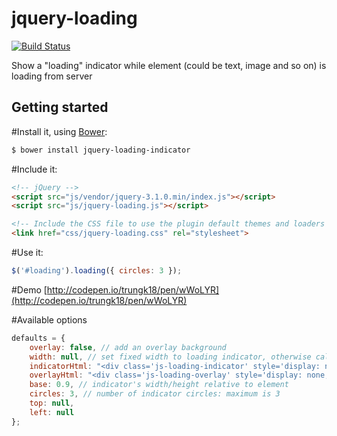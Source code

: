 # jquery-loading

[![Build Status](https://travis-ci.org/CarlosBonetti/jquery-loading.svg)](https://travis-ci.org/CarlosBonetti/jquery-loading)

Show a "loading" indicator while element (could be text, image and so on) is loading from server

## Getting started

#Install it, using [Bower](http://bower.io/):

```sh
$ bower install jquery-loading-indicator
```

#Include it:

```html
<!-- jQuery -->
<script src="js/vendor/jquery-3.1.0.min/index.js"></script>
<script src="js/jquery-loading.js"></script>

<!-- Include the CSS file to use the plugin default themes and loaders -->
<link href="css/jquery-loading.css" rel="stylesheet">
```

#Use it:

```javascript
$('#loading').loading({ circles: 3 });
```
#Demo
[http://codepen.io/trungk18/pen/wWoLYR](http://codepen.io/trungk18/pen/wWoLYR)


#Available options

```javascript
defaults = {
    overlay: false, // add an overlay background
    width: null, // set fixed width to loading indicator, otherwise calculated relative to element
    indicatorHtml: "<div class='js-loading-indicator' style='display: none;'></div>",
    overlayHtml: "<div class='js-loading-overlay' style='display: none;'></div>",
    base: 0.9, // indicator's width/height relative to element
    circles: 3, // number of indicator circles: maximum is 3
    top: null,
    left: null
};
```
